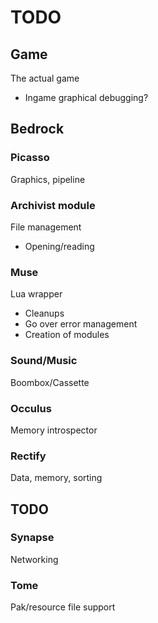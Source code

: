 TODO
===
## Game
The actual game
* Ingame graphical debugging?

## Bedrock

### Picasso
Graphics, pipeline

### Archivist module
File management
* Opening/reading

### Muse
Lua wrapper
* Cleanups
* Go over error management
* Creation of modules

### Sound/Music
Boombox/Cassette

### Occulus
Memory introspector

### Rectify
Data, memory, sorting

## TODO

### Synapse
Networking

### Tome
Pak/resource file support

